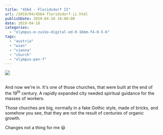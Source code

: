 ```yaml
---
title: "4564 - Floridsdorf II"
url: /2019/04/4564-floridsdorf-ii.html
publishDate: 2019-04-18 18:00:00
date: 2019-04-18
categories: 
  - "olympus-m-zuiko-digital-ed-9-18mm-f4-0-5-6"
tags: 
  - "austria"
  - "wien"
  - "vienna"
  - "church"
  - "olympus-pen-f"
---
```

<div class="container">
<div class="center"><a target="_blank" href="https://d25zfm9zpd7gm5.cloudfront.net/1200x1200/2018/20180211_130229_lr.jpg"><img class="webfeedsFeaturedVisual" src="https://d25zfm9zpd7gm5.cloudfront.net/0600x0600/2018/20180211_130229_lr.jpg" /></a></div>
</div>
<br />

And now we're in. It's one of those churches, that were built at the
end of the 19<sup>th</sup> century. A rapidly expanded city needed
spiritual guidance for the masses of workers.

Those churches are big, normally in a fake Gothic style, made of
bricks, and somehow you see, that they are not the result of
centuries of organic growth.

Changes not a thing for me :smiley: